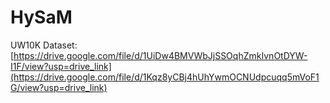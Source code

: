 # HySaM

UW10K Dataset:[https://drive.google.com/file/d/1UiDw4BMVWbJjSSOqhZmkIvnOtDYW-I1F/view?usp=drive_link](https://drive.google.com/file/d/1Kqz8yCBj4hUhYwmOCNUdpcuqq5mVoF1G/view?usp=drive_link)
